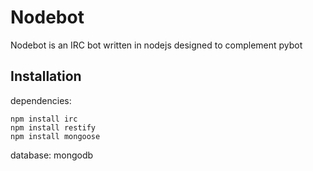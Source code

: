# Nodebot

Nodebot is an IRC bot written in nodejs designed to complement pybot

Installation
------------

dependencies:

    npm install irc
    npm install restify
    npm install mongoose

database:  mongodb
